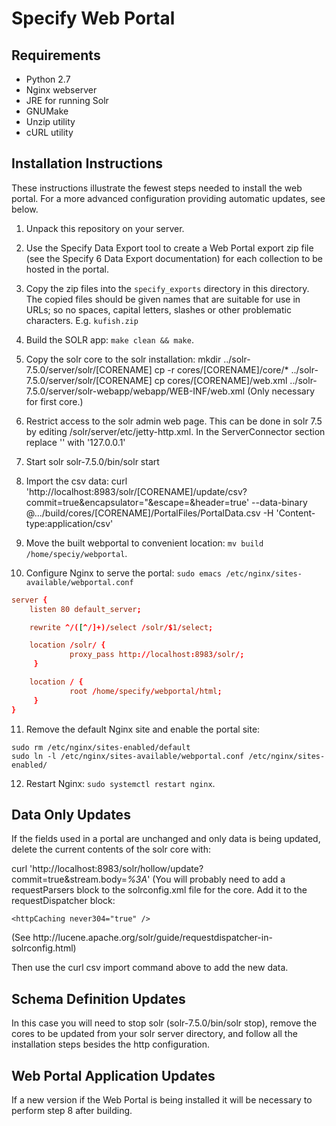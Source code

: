 Specify Web Portal
==================

Requirements
------------

* Python 2.7
* Nginx webserver
* JRE for running Solr
* GNUMake
* Unzip utility
* cURL utility


Installation Instructions
-------------------------

These instructions illustrate the fewest steps needed to install the
web portal. For a more advanced configuration providing automatic
updates, see below.

1. Unpack this repository on your server.
2. Use the Specify Data Export tool to create a Web Portal export zip
   file (see the Specify 6 Data Export documentation) for each collection
   to be hosted in the portal.
3. Copy the zip files into the `specify_exports` directory in this
   directory. The copied files should be given names that are
   suitable for use in URLs; so no spaces, capital letters, slashes or
   other problematic characters. E.g. `kufish.zip`
4. Build the SOLR app: `make clean && make`.
5. Copy the solr core to the solr installation:
    mkdir ../solr-7.5.0/server/solr/[CORENAME]
    cp -r cores/[CORENAME]/core/* ../solr-7.5.0/server/solr/[CORENAME]
    cp cores/[CORENAME]/web.xml ../solr-7.5.0/server/solr-webapp/webapp/WEB-INF/web.xml (Only necessary for first core.)
6. Restrict access to the solr admin web page. This can be done in solr 7.5 by editing /solr/server/etc/jetty-http.xml. In the ServerConnector section replace '<Set name="host"><Property name="jetty.host" /></Set>' with '<Set name="host">127.0.0.1</Set>'
7. Start solr
   solr-7.5.0/bin/solr start
8. Import the csv data:
curl 'http://localhost:8983/solr/[CORENAME]/update/csv?commit=true&encapsulator="&escape=\&header=true' --data-binary @.../build/cores/[CORENAME]/PortalFiles/PortalData.csv -H 'Content-type:application/csv'



9. Move the built webportal to convenient location: `mv build /home/speciy/webportal`.
10. Configure Nginx to serve the portal: `sudo emacs /etc/nginx/sites-available/webportal.conf`
   ```conf
   server {
       listen 80 default_server;

       rewrite ^/([^/]+)/select /solr/$1/select;

       location /solr/ {
                proxy_pass http://localhost:8983/solr/;
        }

       location / {
                root /home/specify/webportal/html;
        }
   }
   ```
11. Remove the default Nginx site and enable the portal site: 
   ```
   sudo rm /etc/nginx/sites-enabled/default
   sudo ln -l /etc/nginx/sites-available/webportal.conf /etc/nginx/sites-enabled/
   ```
12. Restart Nginx: `sudo systemctl restart nginx`.


Data Only Updates
-----------------

If the fields used in a portal are unchanged and only data is being updated, delete the current contents of the solr core with:

curl 'http://localhost:8983/solr/hollow/update?commit=true&stream.body=<delete><query>*%3A*</query></delete>'
(You will probably need to add a requestParsers block to the solrconfig.xml file for the core. Add it to the requestDispatcher block:
<requestDispatcher>
    <requestParsers enableRemoteStreaming="true"
                enableStreamBody="true"
                multipartUploadLimitInKB="2048"
                formdataUploadLimitInKB="2048"
                addHttpRequestToContext="false" />

    
    <httpCaching never304="true" />
</requestDispatcher>
(See http://lucene.apache.org/solr/guide/requestdispatcher-in-solrconfig.html)  
 
Then use the curl csv import command above to add the new data.


Schema Definition Updates
-------------------------
 
In this case you will need to stop solr (solr-7.5.0/bin/solr stop), remove the cores to be updated from your solr server directory, and follow all the installation steps besides the http configuration. 


Web Portal Application Updates
------------------------------

If a new version if the Web Portal is being installed it will be necessary to perform step 8 after building.
